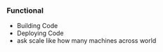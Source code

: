 ### Functional
- Building Code
- Deploying Code
- ask scale like how many machines across world


<!--stackedit_data:
eyJoaXN0b3J5IjpbLTE1MDU2NTc1NDQsLTIwODg3NDY2MTJdfQ
==
-->
